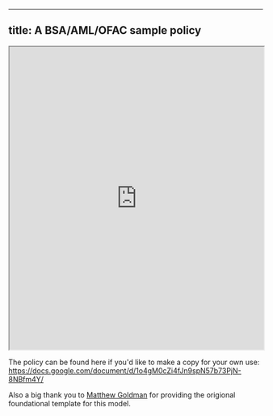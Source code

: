 
---
title: A BSA/AML/OFAC sample policy
---

<iframe width="100%" height="600px" src="https://docs.google.com/document/d/e/2PACX-1vS5NzUfU9rDoHYS73_q_1DxyQv-E90x-Aysyxs4w8HCRigyreOd2Nr9D8e_AIZIkQ/pub?embedded=true"></iframe>

The policy can be found here if you'd like to make a copy for your own use: <https://docs.google.com/document/d/1o4gM0cZi4fJn9spN57b73PjN-8NBfm4Y/>

Also a big thank you to [Matthew Goldman](https://twitter.com/magoldman) for providing the origional foundational template for this model.

